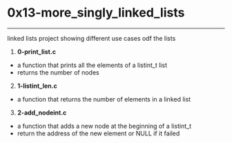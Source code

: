 # 0x13-more_singly_linked_lists

---

linked lists project showing different use cases odf the lists

1. **0-print_list.c**
- a function that prints all the elements of a listint_t list
- returns the number of nodes

2. **1-listint_len.c**
- a function that returns the number of elements in a linked list

3. **2-add_nodeint.c**
- a function that adds a new node at the beginning of a listint_t
- return the address of the new element or NULL if it failed

